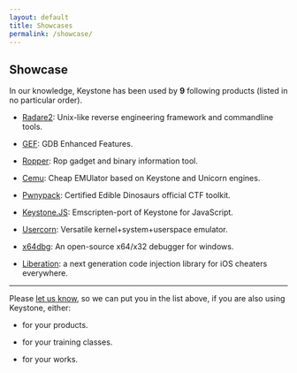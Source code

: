 ```yaml
---
layout: default
title: Showcases
permalink: /showcase/
---
```


## Showcase

In our knowledge, Keystone has been used by **9** following products (listed in no particular order).

- [Radare2](https://github.com/radare/radare2): Unix-like reverse engineering framework and commandline tools.

- [GEF](https://github.com/hugsy/gef): GDB Enhanced Features.

- [Ropper](http://scoding.de/ropper/): Rop gadget and binary information tool.

- [Cemu](https://github.com/hugsy/cemu): Cheap EMUlator based on Keystone and Unicorn engines.

- [Pwnypack](https://github.com/edibledinos/pwnypack): Certified Edible Dinosaurs official CTF toolkit.

- [Keystone.JS](http://alexaltea.github.io/keystone.js/): Emscripten-port of Keystone for JavaScript.

- [Usercorn](https://github.com/lunixbochs/usercorn): Versatile kernel+system+userspace emulator.

- [x64dbg](http://x64dbg.com): An open-source x64/x32 debugger for windows.

- [Liberation](https://github.com/iOSCheaters/Liberation): a next generation code injection library for iOS cheaters everywhere.


---

Please [let us know](/contact/), so we can put you in the list above, if you are also using Keystone, either:

- for your products.

- for your training classes.

- for your works.

